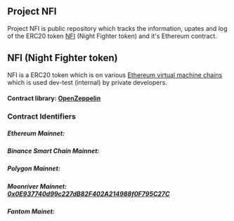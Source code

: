 ## Project NFI

Project NFI is public repository which tracks the information, upates and log of the ERC20 token [NFI](google.com) (Night Fighter token) and it's Ethereum contract.

## NFI (Night Fighter token)

NFI is a ERC20 token which is on various [Ethereum virtual machine chains]() which is used dev-test (internal) by private developers.

#### Contract library: [OpenZeppelin](OpenZeppelin.com)

### Contract Identifiers 
##### Ethereum Mainnet: 
##### Binance Smart Chain Mainnet:
##### Polygon Mainnet:
##### Moonriver Mainnet: [0x0E937740d99c227dB82F402A214988f0F795C27C]()
##### Fantom Mainet:
